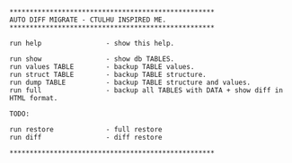 	***************************************************
	AUTO DIFF MIGRATE - CTULHU INSPIRED ME.
	***************************************************

	run help				- show this help.

	run show				- show db TABLES.
	run values TABLE		- backup TABLE values.
	run struct TABLE 		- backup TABLE structure.
	run dump TABLE 			- backup TABLE structure and values.
	run full 				- backup all TABLES with DATA + show diff in HTML format.

	TODO:

	run restore				- full restore
	run diff 				- diff restore

	***************************************************
